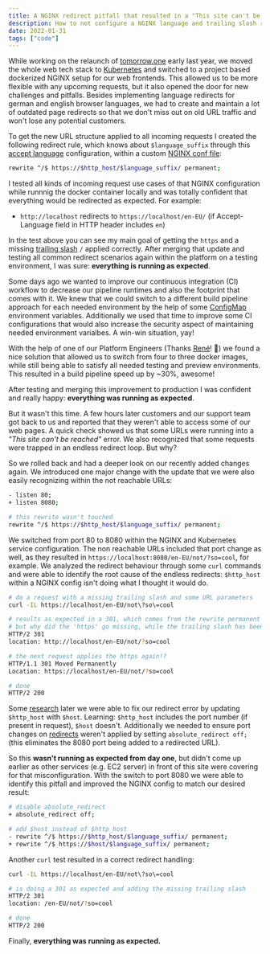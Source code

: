 ```yaml
---
title: A NGINX redirect pitfall that resulted in a "This site can't be reached" error
description: How to not configure a NGINX language and trailing slash redirect with $http_host and how to do it properly
date: 2022-01-31
tags: ["code"]
---
```


While working on the relaunch of [tomorrow.one](https://www.tomorrow.one/) early last year, we moved the whole web tech stack to [Kubernetes](https://kubernetes.io/) and switched to a project based dockerized NGINX setup for our web frontends. This allowed us to be more flexible with any upcoming requests, but it also opened the door for new challenges and pitfalls. Besides implementing language redirects for german and english browser languages, we had to create and maintain a lot of outdated page redirects so that we don't miss out on old URL traffic and won't lose any potential customers.

To get the new URL structure applied to all incoming requests I created the following redirect rule, which knows about `$language_suffix` through this [accept language](https://www.nginx.com/resources/wiki/modules/accept_language/#alternative) configuration, within a custom [NGINX conf file](http://nginx.org/en/docs/beginners_guide.html#conf_structure):

```sh
rewrite ^/$ https://$http_host/$language_suffix/ permanent;
```

I tested all kinds of incoming request use cases of that NGINX configuration while runnnig the docker container locally and was totally confident that everything would be redirected as expected. For example:

- `http://localhost` redirects to `https://localhost/en-EU/` (if Accept-Language field in HTTP header includes `en`)

In the test above you can see my main goal of getting the `https` and a missing [trailing slash](https://stackoverflow.com/search?q=nginx+trailing+slash) `/` applied correctly. After merging that update and testing all common redirect scenarios again within the platform on a testing environment, I was sure: **everything is running as expected**.

Some days ago we wanted to improve our continuous integration (CI) workflow to decrease our pipeline runtimes and also the footprint that comes with it. We knew that we could switch to a different build pipeline approach for each needed environment by the help of some [ConfigMap](https://kubernetes.io/docs/concepts/configuration/configmap/) environment variables. Additionally we used that time to improve some CI configurations that would also increase the security aspect of maintaining needed environment varialbes. A win-win situation, yay!

With the help of one of our Platform Engineers (Thanks [René](https://www.linkedin.com/in/rene-veenhuis/)! 👋) we found a nice solution that allowed us to switch from four to three docker images, while still being able to satisfy all needed testing and preview environments. This resulted in a build pipeline speed up by ~30%, awesome!

After testing and merging this improvement to production I was confident and really happy: **everything was running as expected**.

But it wasn't this time. A few hours later customers and our support team got back to us and reported that they weren't able to access some of our web pages. A quick check showed us that some URLs were running into a _"This site can't be reached"_ error. We also recognized that some requests were trapped in an endless redirect loop. But why?

So we rolled back and had a deeper look on our recently added changes again. We introduced one major change with the update that we were also easily recognizing within the not reachable URLs:

```sh
- listen 80;
+ listen 8080;

# this rewrite wasn't touched
rewrite ^/$ https://$http_host/$language_suffix/ permanent;
```

We switched from port 80 to 8080 within the NGINX and Kubernetes service configuration. The non reachable URLs included that port change as well, as they resulted in `https://localhost:8080/en-EU/not/?so=cool`, for example. We analyzed the redirect behaviour through some `curl` commands and were able to identify the root cause of the endless redirects: `$http_host` within a NGINX config isn't doing what I thought it would do.

```sh
# do a request with a missing trailing slash and some URL parameters
curl -IL https://localhost/en-EU/not\?so\=cool

# results as expected in a 301, which comes from the rewrite permanent notation
# but why did the 'https' go missing, while the trailing slash has been added?
HTTP/2 301
location: http://localhost/en-EU/not/?so=cool

# the next request applies the https again!?
HTTP/1.1 301 Moved Permanently
Location: https://localhost/en-EU/not/?so=cool

# done
HTTP/2 200
```

Some [research](https://stackoverflow.com/a/15414811/1239760) later we were able to fix our redirect error by updating `$http_host` with `$host`. Learning: `$http_host` includes the port number (if present in request), `$host` doesn't. Additionally we needed to ensure port changes on [redirects](https://nginx.org/en/docs/http/ngx_http_core_module.html#absolute_redirect) weren't applied by setting `absolute_redirect off;` (this eliminates the 8080 port being added to a redirected URL).

So this **wasn't running as expected from day one**, but didn't come up earlier as other services (e.g. EC2 server) in front of this site were covering for that misconfiguration. With the switch to port 8080 we were able to identify this pitfall and improved the NGINX config to match our desired result:

```sh
# disable absolute_redirect
+ absolute_redirect off;

# add $host instead of $http_host
- rewrite ^/$ https://$http_host/$language_suffix/ permanent;
+ rewrite ^/$ https://$host/$language_suffix/ permanent;
```

Another `curl` test resulted in a correct redirect handling:

```sh
curl -IL https://localhost/en-EU/not\?so\=cool

# is doing a 301 as expected and adding the missing trailing slash
HTTP/2 301
location: /en-EU/not/?so=cool

# done
HTTP/2 200
```

Finally, **everything was running as expected.**
